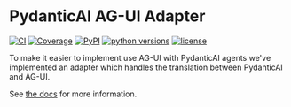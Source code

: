 # PydanticAI AG-UI Adapter

[![CI](https://github.com/pydantic/pydantic-ai/actions/workflows/ci.yml/badge.svg?event=push)](https://github.com/pydantic/pydantic-ai/actions/workflows/ci.yml?query=branch%3Amain)
[![Coverage](https://coverage-badge.samuelcolvin.workers.dev/pydantic/pydantic-ai.svg)](https://coverage-badge.samuelcolvin.workers.dev/redirect/pydantic/pydantic-ai)
[![PyPI](https://img.shields.io/pypi/v/pydantic-ai-ag-ui.svg)](https://pypi.python.org/pypi/pydantic-ai-ag-ui)
[![python versions](https://img.shields.io/pypi/pyversions/pydantic-ai-ag-ui.svg)](https://github.com/pydantic/pydantic-ai)
[![license](https://img.shields.io/github/license/pydantic/pydantic-ai.svg)](https://github.com/pydantic/pydantic-ai/blob/main/LICENSE)

To make it easier to implement use AG-UI with PydanticAI agents we've
implemented an adapter which handles the translation between PydanticAI
and AG-UI.

See [the docs](https://ai.pydantic.dev/ag_ui/) for more information.
